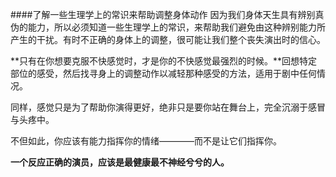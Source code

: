 ####了解一些生理学上的常识来帮助调整身体动作
因为我们身体天生具有辨别真伪的能力，所以必须知道一些生理学上的常识，来帮助我们避免由这种辨别能力所产生的干扰。有时不正确的身体上的调整，很可能让我们整个丧失演出时的信心。

**只有在你想要克服不快感觉时，才是你的不快感觉最强烈的时候。**回想特定部位的感受，然后找寻身上的调整动作以减轻那种感受的方法，适用于剧中任何情况。

同样，感觉只是为了帮助你演得更好，绝非只是要你站在舞台上，完全沉溺于感冒与头疼中。

不但如此，你应该有能力指挥你的情绪————而不是让它们指挥你。

**一个反应正确的演员，应该是最健康最不神经兮兮的人。**

